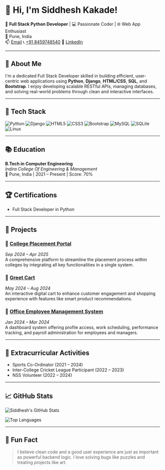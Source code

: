 # 👋 Hi, I'm Siddhesh Kakade!

🎯 **Full Stack Python Developer** | 💻 Passionate Coder | 🌐 Web App Enthusiast  
📍 Pune, India  
📫 [Email](mailto:kakadesiddhesh777@gmail.com) 
📞 [+91 8459748540](tel:+918459748540) 
🔗 [LinkedIn](https://linkedin.com/in/siddhesh-kakade-35636627b)

---

## 🚀 About Me

I'm a dedicated Full Stack Developer skilled in building efficient, user-centric web applications using **Python**, **Django**, **HTML/CSS**, **SQL**, and **Bootstrap**. I enjoy developing scalable RESTful APIs, managing databases, and solving real-world problems through clean and interactive interfaces.

---

## 🧰 Tech Stack

![Python](https://img.shields.io/badge/Python-3670A0?style=for-the-badge&logo=python&logoColor=yellow)
![Django](https://img.shields.io/badge/Django-092E20?style=for-the-badge&logo=django&logoColor=white)
![HTML5](https://img.shields.io/badge/HTML5-E34F26?style=for-the-badge&logo=html5&logoColor=white)
![CSS3](https://img.shields.io/badge/CSS3-1572B6?style=for-the-badge&logo=css3&logoColor=white)
![Bootstrap](https://img.shields.io/badge/Bootstrap-563D7C?style=for-the-badge&logo=bootstrap&logoColor=white)
![MySQL](https://img.shields.io/badge/MySQL-005C84?style=for-the-badge&logo=mysql&logoColor=white)
![SQLite](https://img.shields.io/badge/SQLite-003B57?style=for-the-badge&logo=sqlite&logoColor=white)
![Linux](https://img.shields.io/badge/Linux-FCC624?style=for-the-badge&logo=linux&logoColor=black)

---

## 📚 Education

**B.Tech in Computer Engineering**  
*Indira College Of Engineering & Management*  
📍 Pune, India | 2021 – Present | Score: 70%

---

## 🏆 Certifications

- Full Stack Developer in Python

---

## 💼 Projects

### 📌 [College Placement Portal](#)
*Sep 2024 – Apr 2025*  
A comprehensive platform to streamline the placement process within colleges by integrating all key functionalities in a single system.

### 📌 [Greet Cart](#)
*May 2024 – Aug 2024*  
An interactive digital cart to enhance customer engagement and shopping experience with features like smart product recommendations.

### 📌 [Office Employee Management System](#)
*Jan 2024 – Mar 2024*  
A dashboard system offering profile access, work scheduling, performance tracking, and payroll administration for employees and managers.

---

## 🏏 Extracurricular Activities

- Sports Co-Ordinator (2021 – 2024)
- Inter-College Cricket League Participant (2022 – 2023)
- NSS Volunteer (2022 – 2024)

---

## 📈 GitHub Stats

![Siddhesh's GitHub Stats](https://github-readme-stats.vercel.app/api?username=siddheshkakade&show_icons=true&theme=radical)

![Top Languages](https://github-readme-stats.vercel.app/api/top-langs/?username=siddheshkakade&layout=compact&theme=radical)

---

## 🧠 Fun Fact

> I believe clean code and a good user experience are just as important as powerful backend logic. I love solving bugs like puzzles and treating projects like art.


